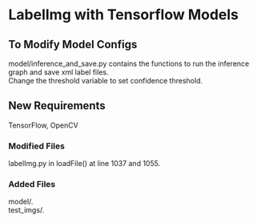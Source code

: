 # LabelImg with Tensorflow Models

## To Modify Model Configs
model/inference_and_save.py contains the functions to run the inference graph and save xml label files.  
Change the threshold variable to set confidence threshold.

## New Requirements
TensorFlow, OpenCV

### Modified Files
labelImg.py in loadFile() at line 1037 and 1055.

### Added Files
model/.  
test_imgs/.

